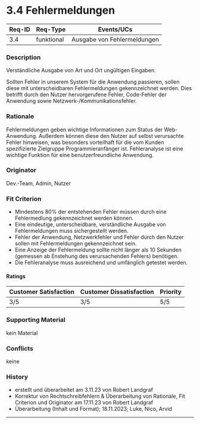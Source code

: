 # 3.4 Fehlermeldungen

| Req-ID | Req-Type | Events/UCs                |
|--------|----------|---------------------------|
| 3.4    |funktional|Ausgabe von Fehlermeldungen|

### Description
Verständliche Ausgabe von Art und Ort ungültigen Eingaben.

Sollten Fehler in unserem System für die Anwendung passieren, sollen diese mit unterscheidbaren Fehlermeldungen gekennzeichnet werden. Dies betrifft durch den Nutzer hervorgerufene Fehler, Code-Fehler der Anwendung sowie Netzwerk-/Kommunikationsfehler.

### Rationale
Fehlermeldungen geben wichtige Informationen zum Status der Web-Anwendung. Außerdem können diese den Nutzer auf selbst verursachte Fehler hinweisen, was besonders vorteilhaft für die vom Kunden spezifizierte Zielgruppe Programmieranfänger ist. Fehleranalyse ist eine wichtige Funktion für eine benutzerfreundliche Anwendung.

### Originator
Dev.-Team, Admin, Nutzer

### Fit Criterion
- Mindestens 80% der entstehenden Fehler müssen durch eine Fehlermedlung gekennzeichnet werden können.
- Eine eindeutige, unterscheidbare, verständliche Ausgabe von Fehlermeldungen muss sichergestellt werden.
- Fehler der Anwendung, Netzwerkfehler und Fehler durch den Nutzer sollen mit Fehlermeldungen gekennzeichnet sein.
- Eine Anzeige der Fehlermeldung sollte nicht länger als 10 Sekunden (gemessen ab Enstehung des verursachenden Fehlers) benötigen.
- Die Fehleranalyse muss ausreichend und umfänglich getestet werden.

#### Ratings
| Customer Satisfaction | Customer Dissatisfaction | Priority |
|----------------------|-------------------------|----------|
| 3/5                  | 3/5                     | 5/5        |

### Supporting Material
kein Material

### Conflicts
keine

### History
- erstellt und überarbeitet am 3.11.23 von Robert Landgraf
- Korrektur von Rechtschreibfehlern & Überarbeitung von Rationale, Fit Criterion und Originator am 17.11.23 von Robert Landgraf
- Überarbeitung (Inhalt und Format); 18.11.2023; Luke, Nico, Arvid
---
